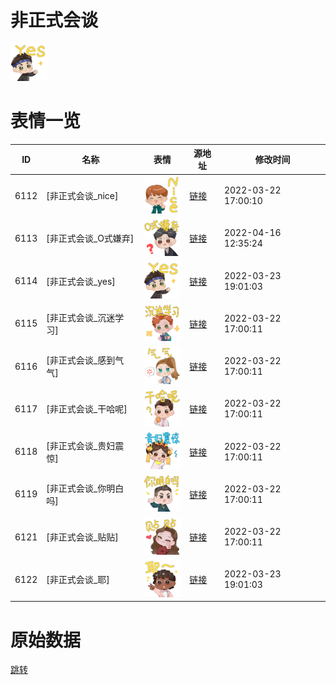 # 非正式会谈

<img src="./cover.png" height="60" alt="cover" />

# 表情一览

|ID|名称|表情|源地址|修改时间|
|----|----|----|----|----|
|6112|[非正式会谈_nice]|<img src="./pic/006112_%5B非正式会谈_nice%5D.png" height="60" alt="nice"/>|[链接](http://i0.hdslb.com/bfs/emote/ffb78d51f715e1d15e7ded47443009e3a997f954.png)|2022-03-22 17:00:10|
|6113|[非正式会谈_O式嫌弃]|<img src="./pic/006113_%5B非正式会谈_O式嫌弃%5D.png" height="60" alt="O式嫌弃"/>|[链接](http://i0.hdslb.com/bfs/emote/64f4b545f5b930bc8aba8b4d5f019d23acd906fd.png)|2022-04-16 12:35:24|
|6114|[非正式会谈_yes]|<img src="./pic/006114_%5B非正式会谈_yes%5D.png" height="60" alt="yes"/>|[链接](http://i0.hdslb.com/bfs/emote/87e26a3d97a57446dfa8bbe21e8debfb9e6083d2.png)|2022-03-23 19:01:03|
|6115|[非正式会谈_沉迷学习]|<img src="./pic/006115_%5B非正式会谈_沉迷学习%5D.png" height="60" alt="沉迷学习"/>|[链接](http://i0.hdslb.com/bfs/emote/f6a42065f102d61f079965c756d67aad8966c9fc.png)|2022-03-22 17:00:11|
|6116|[非正式会谈_感到气气]|<img src="./pic/006116_%5B非正式会谈_感到气气%5D.png" height="60" alt="感到气气"/>|[链接](http://i0.hdslb.com/bfs/emote/5f814c8de7c586a5e8daca19fcf42ce63297ffaf.png)|2022-03-22 17:00:11|
|6117|[非正式会谈_干哈呢]|<img src="./pic/006117_%5B非正式会谈_干哈呢%5D.png" height="60" alt="干哈呢"/>|[链接](http://i0.hdslb.com/bfs/emote/eceafb202d60c6f834f72bb1a5baa709a76bcd83.png)|2022-03-22 17:00:11|
|6118|[非正式会谈_贵妇震惊]|<img src="./pic/006118_%5B非正式会谈_贵妇震惊%5D.png" height="60" alt="贵妇震惊"/>|[链接](http://i0.hdslb.com/bfs/emote/7f145474524118ad79faaef7e1cfdfb9a20fcb51.png)|2022-03-22 17:00:11|
|6119|[非正式会谈_你明白吗]|<img src="./pic/006119_%5B非正式会谈_你明白吗%5D.png" height="60" alt="你明白吗"/>|[链接](http://i0.hdslb.com/bfs/emote/96c47bc2bd5dbdc7f338874ab14204f5f602f5fa.png)|2022-03-22 17:00:11|
|6121|[非正式会谈_贴贴]|<img src="./pic/006121_%5B非正式会谈_贴贴%5D.png" height="60" alt="贴贴"/>|[链接](http://i0.hdslb.com/bfs/emote/d8f65121c0a8e69111bc92a6ff7bcfcf73f05165.png)|2022-03-22 17:00:11|
|6122|[非正式会谈_耶]|<img src="./pic/006122_%5B非正式会谈_耶%5D.png" height="60" alt="耶"/>|[链接](http://i0.hdslb.com/bfs/emote/04e763a37009d7ae39ff075ed245c33c3c0e4012.png)|2022-03-23 19:01:03|

# 原始数据

[跳转](./raw.json)

